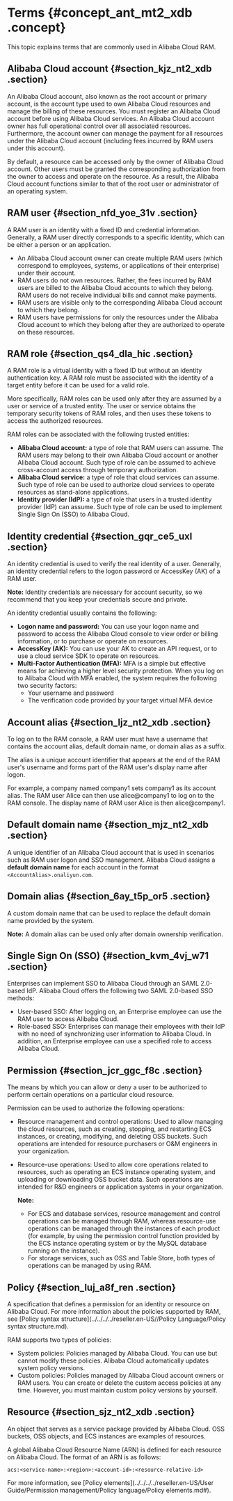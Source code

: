 # Terms {#concept_ant_mt2_xdb .concept}

This topic explains terms that are commonly used in Alibaba Cloud RAM.

## Alibaba Cloud account {#section_kjz_nt2_xdb .section}

An Alibaba Cloud account, also known as the root account or primary account, is the account type used to own Alibaba Cloud resources and manage the billing of these resources. You must register an Alibaba Cloud account before using Alibaba Cloud services. An Alibaba Cloud account owner has full operational control over all associated resources. Furthermore, the account owner can manage the payment for all resources under the Alibaba Cloud account \(including fees incurred by RAM users under this account\).

By default, a resource can be accessed only by the owner of Alibaba Cloud account. Other users must be granted the corresponding authorization from the owner to access and operate on the resource. As a result, the Alibaba Cloud account functions similar to that of the root user or administrator of an operating system.

## RAM user {#section_nfd_yoe_31v .section}

A RAM user is an identity with a fixed ID and credential information. Generally, a RAM user directly corresponds to a specific identity, which can be either a person or an application.

-   An Alibaba Cloud account owner can create multiple RAM users \(which correspond to employees, systems, or applications of their enterprise\) under their account.
-   RAM users do not own resources. Rather, the fees incurred by RAM users are billed to the Alibaba Cloud accounts to which they belong. RAM users do not receive individual bills and cannot make payments.
-   RAM users are visible only to the corresponding Alibaba Cloud account to which they belong.
-   RAM users have permissions for only the resources under the Alibaba Cloud account to which they belong after they are authorized to operate on these resources.

## RAM role {#section_qs4_dla_hic .section}

A RAM role is a virtual identity with a fixed ID but without an identity authentication key. A RAM role must be associated with the identity of a target entity before it can be used for a valid role.

More specifically, RAM roles can be used only after they are assumed by a user or service of a trusted entity. The user or service obtains the temporary security tokens of RAM roles, and then uses these tokens to access the authorized resources.

RAM roles can be associated with the following trusted entities:

-   **Alibaba Cloud account:** a type of role that RAM users can assume. The RAM users may belong to their own Alibaba Cloud account or another Alibaba Cloud account. Such type of role can be assumed to achieve cross-account access through temporary authorization.
-   **Alibaba Cloud service:** a type of role that cloud services can assume. Such type of role can be used to authorize cloud services to operate resources as stand-alone applications.
-   **Identity provider \(IdP\):** a type of role that users in a trusted identity provider \(IdP\) can assume. Such type of role can be used to implement Single Sign On \(SSO\) to Alibaba Cloud.

## Identity credential {#section_gqr_ce5_uxl .section}

An identity credential is used to verify the real identity of a user. Generally, an identity credential refers to the logon password or AccessKey \(AK\) of a RAM user.

**Note:** Identity credentials are necessary for account security, so we recommend that you keep your credentials secure and private.

An identity credential usually contains the following:

-   **Logon name and password:** You can use your logon name and password to access the Alibaba Cloud console to view order or billing information, or to purchase or operate on resources.
-   **AccessKey \(AK\):** You can use your AK to create an API request, or to use a cloud service SDK to operate on resources.
-   **Multi-Factor Authentication \(MFA\):** MFA is a simple but effective means for achieving a higher level security protection. When you log on to Alibaba Cloud with MFA enabled, the system requires the following two security factors:
    -   Your username and password
    -   The verification code provided by your target virtual MFA device

## Account alias {#section_ljz_nt2_xdb .section}

To log on to the RAM console, a RAM user must have a username that contains the account alias, default domain name, or domain alias as a suffix.

The alias is a unique account identifier that appears at the end of the RAM user's username and forms part of the RAM user's display name after logon.

For example, a company named company1 sets company1 as its account alias. The RAM user Alice can then use alice@company1 to log on to the RAM console. The display name of RAM user Alice is then alice@company1.

## Default domain name {#section_mjz_nt2_xdb .section}

A unique identifier of an Alibaba Cloud account that is used in scenarios such as RAM user logon and SSO management. Alibaba Cloud assigns a **default domain name** for each account in the format `<AccountAlias>.onaliyun.com`.

## Domain alias {#section_6ay_t5p_or5 .section}

A custom domain name that can be used to replace the default domain name provided by the system.

**Note:** A domain alias can be used only after domain ownership verification.

## Single Sign On \(SSO\) {#section_kvm_4vj_w71 .section}

Enterprises can implement SSO to Alibaba Cloud through an SAML 2.0-based IdP. Alibaba Cloud offers the following two SAML 2.0-based SSO methods:

-   User-based SSO: After logging on, an Enterprise employee can use the RAM user to access Alibaba Cloud.
-   Role-based SSO: Enterprises can manage their employees with their IdP with no need of synchronizing user information to Alibaba Cloud. In addition, an Enterprise employee can use a specified role to access Alibaba Cloud.

## Permission {#section_jcr_ggc_f8c .section}

The means by which you can allow or deny a user to be authorized to perform certain operations on a particular cloud resource.

Permission can be used to authorize the following operations:

-   Resource management and control operations: Used to allow managing the cloud resources, such as creating, stopping, and restarting ECS instances, or creating, modifying, and deleting OSS buckets. Such operations are intended for resource purchasers or O&M engineers in your organization.
-   Resource-use operations: Used to allow core operations related to resources, such as operating an ECS instance operating system, and uploading or downloading OSS bucket data. Such operations are intended for R&D engineers or application systems in your organization.

    **Note:** 

    -   For ECS and database services, resource management and control operations can be managed through RAM, whereas resource-use operations can be managed through the instances of each product \(for example, by using the permission control function provided by the ECS instance operating system or by the MySQL database running on the instance\).
    -   For storage services, such as OSS and Table Store, both types of operations can be managed by using RAM.

## Policy {#section_luj_a8f_ren .section}

A specification that defines a permission for an identity or resource on Alibaba Cloud. For more information about the policies supported by RAM, see [Policy syntax structure](../../../../reseller.en-US//Policy Language/Policy syntax structure.md).

RAM supports two types of policies:

-   System policies: Policies managed by Alibaba Cloud. You can use but cannot modify these policies. Alibaba Cloud automatically updates system policy versions.
-   Custom policies: Policies managed by Alibaba Cloud account owners or RAM users. You can create or delete the custom access policies at any time. However, you must maintain custom policy versions by yourself.

## Resource {#section_sjz_nt2_xdb .section}

An object that serves as a service package provided by Alibaba Cloud. OSS buckets, OSS objects, and ECS instances are examples of resources.

A global Alibaba Cloud Resource Name \(ARN\) is defined for each resource on Alibaba Cloud. The format of an ARN is as follows:

 `acs:<service-name>:<region>:<account-id>:<resource-relative-id>` 

For more information, see [Policy elements](../../../../reseller.en-US/User Guide/Permission management/Policy language/Policy elements.md#).

